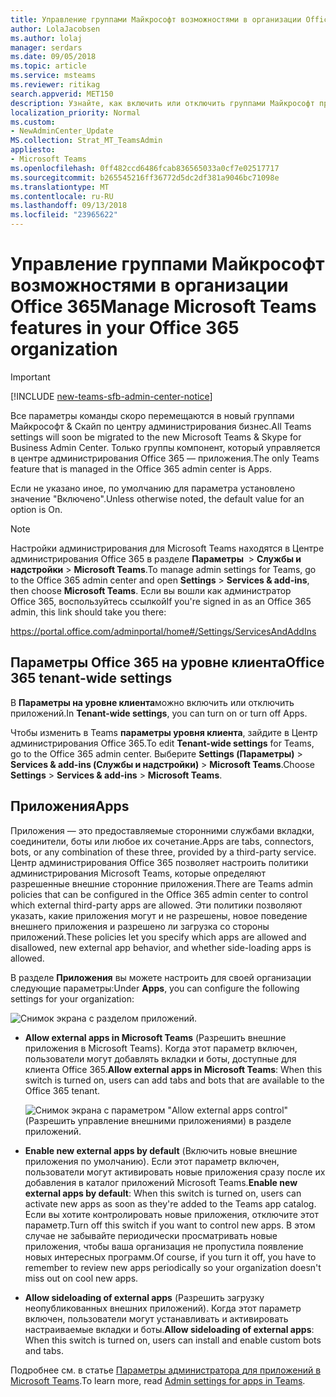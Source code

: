 ```yaml
---
title: Управление группами Майкрософт возможностями в организации Office 365
author: LolaJacobsen
ms.author: lolaj
manager: serdars
ms.date: 09/05/2018
ms.topic: article
ms.service: msteams
ms.reviewer: ritikag
search.appverid: MET150
description: Узнайте, как включить или отключить группами Майкрософт приложений в организации Office 365, включая вкладки, соединители, программы-роботы или любое сочетание трех.
localization_priority: Normal
ms.custom:
- NewAdminCenter_Update
MS.collection: Strat_MT_TeamsAdmin
appliesto:
- Microsoft Teams
ms.openlocfilehash: 0ff482ccd6486fcab836565033a0cf7e02517717
ms.sourcegitcommit: b265545216ff36772d5dc2df381a9046bc71098e
ms.translationtype: MT
ms.contentlocale: ru-RU
ms.lasthandoff: 09/13/2018
ms.locfileid: "23965622"
---
```

# <a name="manage-microsoft-teams-features-in-your-office-365-organization"></a><span data-ttu-id="4e954-103">Управление группами Майкрософт возможностями в организации Office 365</span><span class="sxs-lookup"><span data-stu-id="4e954-103">Manage Microsoft Teams features in your Office 365 organization</span></span>

> [!IMPORTANT]
> [!INCLUDE [new-teams-sfb-admin-center-notice](includes/new-teams-sfb-admin-center-notice.md)]

<span data-ttu-id="4e954-104">Все параметры команды скоро перемещаются в новый группами Майкрософт & Скайп по центру администрирования бизнес.</span><span class="sxs-lookup"><span data-stu-id="4e954-104">All Teams settings will soon be migrated to the new Microsoft Teams & Skype for Business Admin Center.</span></span> <span data-ttu-id="4e954-105">Только группы компонент, который управляется в центре администрирования Office 365 — приложения.</span><span class="sxs-lookup"><span data-stu-id="4e954-105">The only Teams feature that is managed in the Office 365 admin center is Apps.</span></span> 

<span data-ttu-id="4e954-106">Если не указано иное, по умолчанию для параметра установлено значение "Включено".</span><span class="sxs-lookup"><span data-stu-id="4e954-106">Unless otherwise noted, the default value for an option is On.</span></span>

> [!NOTE] 
> <span data-ttu-id="4e954-107">Настройки администрирования для Microsoft Teams находятся в Центре администрирования Office 365 в разделе **Параметры**  >  **Службы и надстройки** > **Microsoft Teams**.</span><span class="sxs-lookup"><span data-stu-id="4e954-107">To manage admin settings for Teams, go to the Office 365 admin center and open **Settings** > **Services & add-ins**, then choose **Microsoft Teams**.</span></span> <span data-ttu-id="4e954-108">Если вы вошли как администратор Office 365, воспользуйтесь ссылкой</span><span class="sxs-lookup"><span data-stu-id="4e954-108">If you're signed in as an Office 365 admin, this link should take you there:</span></span> 
>  
> https://portal.office.com/adminportal/home#/Settings/ServicesAndAddIns  

## <a name="office-365-tenant-wide-settings"></a><span data-ttu-id="4e954-109">Параметры Office 365 на уровне клиента</span><span class="sxs-lookup"><span data-stu-id="4e954-109">Office 365 tenant-wide settings</span></span> 

<span data-ttu-id="4e954-110">В **Параметры на уровне клиента**можно включить или отключить приложений.</span><span class="sxs-lookup"><span data-stu-id="4e954-110">In **Tenant-wide settings**, you can turn on or turn off Apps.</span></span>

<span data-ttu-id="4e954-111">Чтобы изменить в Teams **параметры уровня клиента**, зайдите в Центр администрирования Office 365.</span><span class="sxs-lookup"><span data-stu-id="4e954-111">To edit **Tenant-wide settings** for Teams, go to the Office 365 admin center.</span></span> <span data-ttu-id="4e954-112">Выберите **Settings (Параметры)** > **Services & add-ins (Службы и надстройки)** > **Microsoft Teams**.</span><span class="sxs-lookup"><span data-stu-id="4e954-112">Choose **Settings** > **Services & add-ins** > **Microsoft Teams**.</span></span>

## <a name="apps"></a><span data-ttu-id="4e954-113">Приложения</span><span class="sxs-lookup"><span data-stu-id="4e954-113">Apps</span></span>

<span data-ttu-id="4e954-114">Приложения — это предоставляемые сторонними службами вкладки, соединители, боты или любое их сочетание.</span><span class="sxs-lookup"><span data-stu-id="4e954-114">Apps are tabs, connectors, bots, or any combination of these three, provided by a third-party service.</span></span> <span data-ttu-id="4e954-115">Центр администрирования Office 365 позволяет настроить политики администрирования Microsoft Teams, которые определяют разрешенные внешние сторонние приложения.</span><span class="sxs-lookup"><span data-stu-id="4e954-115">There are Teams admin policies that can be configured in the Office 365 admin center to control which external third-party apps are allowed.</span></span> <span data-ttu-id="4e954-116">Эти политики позволяют указать, какие приложения могут и не разрешены, новое поведение внешнего приложения и разрешено ли загрузка со стороны приложений.</span><span class="sxs-lookup"><span data-stu-id="4e954-116">These policies let you specify which apps are allowed and disallowed, new external app behavior, and whether side-loading apps is allowed.</span></span> 

<span data-ttu-id="4e954-117">В разделе **Приложения** вы можете настроить для своей организации следующие параметры:</span><span class="sxs-lookup"><span data-stu-id="4e954-117">Under **Apps**, you can configure the following settings for your organization:</span></span> 

![Снимок экрана с разделом приложений.](media/Enable_Microsoft_Teams_features_in_your_Office_365_organization_image6.png)

- <span data-ttu-id="4e954-119">**Allow external apps in Microsoft Teams** (Разрешить внешние приложения в Microsoft Teams). Когда этот параметр включен, пользователи могут добавлять вкладки и боты, доступные для клиента Office 365.</span><span class="sxs-lookup"><span data-stu-id="4e954-119">**Allow external apps in Microsoft Teams**: When this switch is turned on, users can add tabs and bots that are available to the Office 365 tenant.</span></span> 
 
    ![Снимок экрана с параметром "Allow external apps control" (Разрешить управление внешними приложениями) в разделе приложений.](media/Enable_Microsoft_Teams_features_in_your_Office_365_organization_image6.2.png)

- <span data-ttu-id="4e954-121">**Enable new external apps by default** (Включить новые внешние приложения по умолчанию). Если этот параметр включен, пользователи могут активировать новые приложения сразу после их добавления в каталог приложений Microsoft Teams.</span><span class="sxs-lookup"><span data-stu-id="4e954-121">**Enable new external apps by default**: When this switch is turned on, users can activate new apps as soon as they're added to the Teams app catalog.</span></span> <span data-ttu-id="4e954-122">Если вы хотите контролировать новые приложения, отключите этот параметр.</span><span class="sxs-lookup"><span data-stu-id="4e954-122">Turn off this switch if you want to control new apps.</span></span> <span data-ttu-id="4e954-123">В этом случае не забывайте периодически просматривать новые приложения, чтобы ваша организация не пропустила появление новых интересных программ.</span><span class="sxs-lookup"><span data-stu-id="4e954-123">Of course, if you turn it off, you have to remember to review new apps periodically so your organization doesn't miss out on cool new apps.</span></span> 

- <span data-ttu-id="4e954-124">**Allow sideloading of external apps** (Разрешить загрузку неопубликованных внешних приложений). Когда этот параметр включен, пользователи могут устанавливать и активировать настраиваемые вкладки и боты.</span><span class="sxs-lookup"><span data-stu-id="4e954-124">**Allow sideloading of external apps**: When this switch is turned on, users can install and enable custom bots and tabs.</span></span> 

<span data-ttu-id="4e954-125">Подробнее см. в статье [Параметры администратора для приложений в Microsoft Teams](admin-settings.md).</span><span class="sxs-lookup"><span data-stu-id="4e954-125">To learn more, read [Admin settings for apps in Teams](admin-settings.md).</span></span> 

